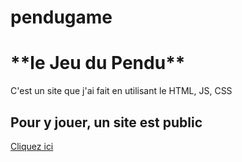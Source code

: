 # pendugame
<h1>**le Jeu du Pendu**</h1>
C'est un site que j'ai fait en utilisant le HTML, JS, CSS

<h2>Pour y jouer, un site est public</h2>
<a href="https://pendugame.tomgammeur.repl.co/">Cliquez ici</a>
